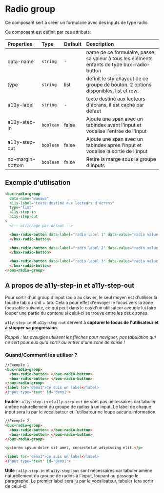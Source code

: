 # Radio group

Ce composant sert à créér un formulaire avec des inputs de type radio.

Ce composant est définit par ces attributs:

| Properties       | Type      | Default | Description                                                                                 |
| :--------------- | :-------- | :------ | :------------------------------------------------------------------------------------------ |
| data-name        | `string`  | -       | name de ce formulaire, passe sa valeur à tous les éléments enfants de type bux-radio-button |
| type             | `string`  | list    | définit le style/layout de ce groupe de bouton. 2 options disponibles, list et row.         |
| a11y-label       | `string`  | -       | texte destiné aux lecteurs d'écrans, il est caché par défaut                                |
| a11y-step-in     | `boolean` | false   | Ajoute une span avec un tabindex avant l'input et vocalise l'entrée de l'input              |
| a11y-step-out    | `boolean` | false   | Ajoute une span avec un tabindex après l'input et vocalise la sortie de l'input             |
| no-margin-bottom | `boolean` | false   | Retire la marge sous le groupe d'inputs                                                     |

## Exemple d'utilisation

```html
<bux-radio-group
  data-name="wawawa"
  a11y-label="texte destiné aux lecteurs d'écrans"
  type="list"
  a11y-step-in
  a11y-step-out
>
  <!-- affichage par défaut -->

  <bux-radio-button data-label="radio label 1" data-value="radio value 1">
  </bux-radio-button>

  <bux-radio-button data-label="radio label 2" data-value="radio value 2">
  </bux-radio-button>

  <bux-radio-button data-label="radio label 3" data-value="radio value 3">
  </bux-radio-button>
</bux-radio-group>
```

## A propos de a11y-step-in et a11y-step-out

Pour sortir d'un group d'input radio au clavier, le seul moyen est d'utiliser la touche tab ou shit + tab. Cela a pour effet d'envoyer le focus vers la zone focusable suivante, ce qui peut dans le cas d'un utilisateur aveugle lui faire louper une partie du contenu si celui-ci se trouve entre les deux zones.

`a11y-step-in` et `a11y-step-out` servent à **capturer le focus de l'utilisateur et à stopper sa progression**.

_Rappel : les aveugles utilisent les flèches pour naviguer, pas tabulation qui ne sert pour eux qu'à sortir ou entrer d'une zone de saisie !_

### Quand/Comment les utiliser ?

```html
//Exemple 1
<bux-radio-group>
  <bux-radio-button> </bux-radio-button>
  <bux-radio-button> </bux-radio-button>
</bux-radio-group>
<label for='demo1">Je suis un label</label>
<input type='text' id='demo1'>

```

**Inutile** : `a11y-step-in` et `a11y-step-out` ne sont pas nécessaires car tabuler amène naturellement du groupe de radios à un input. Le label de chaque input sera lu par le vocalisateur et l'utilisateur ne loupe aucune information.

```html
//Exemple 2
<bux-radio-group>
  <bux-radio-button> </bux-radio-button>
  <bux-radio-button> </bux-radio-button>
</bux-radio-group>

<p>Lorem ipsum dolor sit amet, consectetur adipiscing elit.</p>

<label for='demo1">Je suis un label</label>
<input type='text' id='demo1'>

```

**Utile** : `a11y-step-in` et `a11y-step-out` sont nécessaires car tabuler amène naturellement du groupe de radios à l'input, loupant au passage le paragraphe. Le premier label sera lu par le vocalisateur, tabuler fera sortir de celui-ci.
